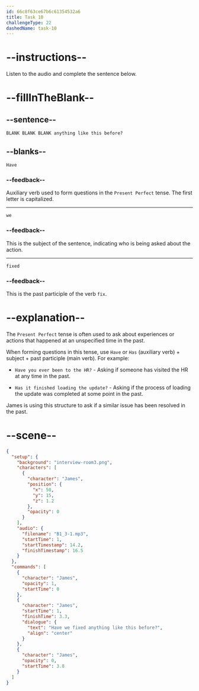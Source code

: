 ```yaml
---
id: 66c8f63ce67b6c61354532a6
title: Task 10
challengeType: 22
dashedName: task-10
---
```

<!-- (Audio) James: Have we fixed anything like this before? -->

# --instructions--

Listen to the audio and complete the sentence below.

# --fillInTheBlank--

## --sentence--

`BLANK BLANK BLANK anything like this before?`

## --blanks--

`Have`

### --feedback--

Auxiliary verb used to form questions in the `Present Perfect` tense. The first letter is capitalized.

---

`we`

### --feedback--

This is the subject of the sentence, indicating who is being asked about the action.

---

`fixed`

### --feedback--

This is the past participle of the verb `fix`.

# --explanation--

The `Present Perfect` tense is often used to ask about experiences or actions that happened at an unspecified time in the past. 

When forming questions in this tense, use `Have` or `Has` (auxiliary verb) + subject + past participle (main verb). For example:

- `Have you ever been to the HR?` - Asking if someone has visited the HR at any time in the past.
  
- `Has it finished loading the update?` - Asking if the process of loading the update was completed at some point in the past.

James is using this structure to ask if a similar issue has been resolved in the past.

# --scene--

```json
{
  "setup": {
    "background": "interview-room3.png",
    "characters": [
      {
        "character": "James",
        "position": {
          "x": 50,
          "y": 15,
          "z": 1.2
        },
        "opacity": 0
      }
    ],
    "audio": {
      "filename": "B1_3-1.mp3",
      "startTime": 1,
      "startTimestamp": 14.2,
      "finishTimestamp": 16.5
    }
  },
  "commands": [
    {
      "character": "James",
      "opacity": 1,
      "startTime": 0
    },
    {
      "character": "James",
      "startTime": 1,
      "finishTime": 3.3,
      "dialogue": {
        "text": "Have we fixed anything like this before?",
        "align": "center"
      }
    },
    {
      "character": "James",
      "opacity": 0,
      "startTime": 3.8
    }
  ]
}
```
